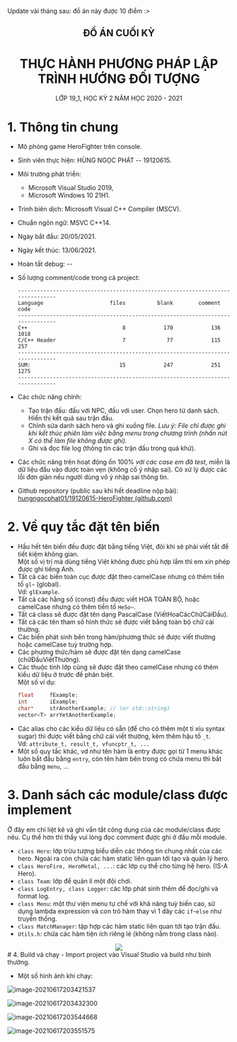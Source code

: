 <!--GITHUB LINK: https://github.com/hungngocphat01/19120615-HeroFighter-->
<!--Private repo, em sẽ public sau khi thầy khoá deadline-->
Update vài tháng sau: đồ án này được 10 điểm :>

<div align="center">
<h2>ĐỒ ÁN CUỐI KỲ</h2>
<h1>THỰC HÀNH PHƯƠNG PHÁP LẬP TRÌNH HƯỚNG ĐỐI TƯỢNG</h1>
LỚP 19_1, HỌC KỲ 2 NĂM HỌC 2020 - 2021 
</div>

# 1. Thông tin chung
- Mô phỏng game HeroFighter trên console.

- Sinh viên thực hiện: HÙNG NGỌC PHÁT -- 19120615.

- Môi trường phát triển: 
  - Microsoft Visual Studio 2019, 
  - Microsoft Windows 10 21H1.
  
- Trình biên dịch: Microsoft Visual C++ Compiler (MSCV).

- Chuẩn ngôn ngữ: MSVC C++14.

- Ngày bắt đầu: 20/05/2021.

- Ngày kết thúc: 13/06/2021.

- Hoàn tất debug: --

- Số lượng comment/code trong cả project:
  ```
  -------------------------------------------------------------------------------
  Language                     files          blank        comment           code
  -------------------------------------------------------------------------------
  C++                              8            170            136           1018
  C/C++ Header                     7             77            115            257
  -------------------------------------------------------------------------------
  SUM:                            15            247            251           1275
  -------------------------------------------------------------------------------
  ```

- Các chức năng chính:
  - Tạo trận đấu: đấu với NPC, đấu với user. Chọn hero từ danh sách. Hiển thị kết quả sau trận đấu.
  - Chỉnh sửa danh sách hero và ghi xuống file.
    *Lưu ý: File chỉ được ghi khi kết thúc phiên làm việc bằng menu trong chương trình (nhấn nút X có thể làm file không được ghi).*
  - Ghi và đọc file log (thông tin các trận đấu trong quá khứ).
  
- Các chức năng trên hoạt động ổn 100% *với các case em đã test*, miễn là dữ liệu đầu vào được toàn vẹn (không cố ý nhập sai). Có xử lý được các lỗi đơn giản nếu người dùng vô ý nhập sai thông tin.

- Github repository (public sau khi hết deadline nộp bài): [hungngocphat01/19120615-HeroFighter (github.com)](https://github.com/hungngocphat01/19120615-HeroFighter)

# 2. Về quy tắc đặt tên biến

- Hầu hết tên biến đều được đặt bằng tiếng Việt, đôi khi sẽ phải viết tắt để tiết kiệm không gian.<br>
  Một số vị trí mà dùng tiếng Việt không được phù hợp lắm thì em xin phép được ghi tiếng Anh.
- Tất cả các biến toàn cục được đặt theo camelCase nhưng có thêm tiền tố `gl~` (global). <br>Vd: `glExample`.
- Tất cả các hằng số (const) đều được viết HOA TOÀN BỘ, hoặc camelCase nhưng có thêm tiền tố `HeSo~`.
- Tất cả class sẽ được đặt tên dạng PascalCase (ViếtHoaCácChữCáiĐầu).
- Tất cả các tên tham số hình thức sẽ được viết bằng toàn bộ chữ cái thường.
- Các biến phát sinh bên trong hàm/phương thức sẽ được viết thường hoặc camelCase tuỳ trường hợp.
- Các phương thức/hàm sẽ được đặt tên dạng camelCase (chữĐầuViếtThường).
- Các thuộc tính lớp cũng sẽ được đặt theo camelCase nhưng có thêm kiểu dữ liệu ở trước để phân biệt.<br>
  Một số ví dụ:<br>
  ```c++
  float     fExample;
  int       iExample;
  char*     strAnotherExample; // (or std::string)
  vector<T> arrYetAnotherExample;
  ```
- Các alias cho các kiểu dữ liệu có sẵn (để cho có thêm một tí xíu syntax sugar) thì được viết bằng chữ cái viết thường, kèm thêm hậu tố `_t`.<br>
  Vd: `attribute_t, result_t, vfuncptr_t, ...`
- Một số quy tắc khác, vd như tên hàm là entry được gọi từ 1 menu khác luôn bắt đầu bằng `entry`, còn tên hàm bên trong có chứa menu thì bắt đầu bằng `menu`, ...<br>

# 3. Danh sách các module/class được implement
Ở đây em chỉ liệt kê và ghi vắn tắt công dụng của các module/class được nêu. Cụ thể hơn thì thầy vui lòng đọc comment được ghi ở đầu mỗi module.
- `class Hero`: lớp trừu tượng biểu diễn các thông tin chung nhất của các hero. Ngoài ra còn chứa các hàm static liên quan tới tạo và quản lý hero.
- `class HeroFire, HeroMetal, ...`: các lớp cụ thể cho từng hệ hero. (IS-A Hero).
- `class Team`: lớp để quản lí một đội chơi.
- `class LogEntry, class Logger`: các lớp phát sinh thêm để đọc/ghi và format log.
- `class Menu`: một thư viện menu tự chế với khả năng tuỳ biến cao, sử dụng lambda expression và con trỏ hàm thay vì 1 dãy các `if`-`else` như truyền thống.
- `class MatchManager`: tập hợp các hàm static liên quan tới tạo trận đấu.
- `Utils.h`: chứa các hàm tiện ích riêng lẻ (không nằm trong class nào).

<div align="center">
 <img src="19120615 - Class Diagram.png">
</div>
# 4. Build và chạy
- Import project vào Visual Studio và build như bình thường.

- Một số hình ảnh khi chạy:

![image-20210617203421537](./demos/image-20210617203421537.png)

![image-20210617203432300](./demos/image-20210617203432300.png)

![image-20210617203544668](./demos/image-20210617203544668.png)

![image-20210617203551575](./demos/image-20210617203551575.png)
